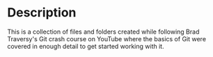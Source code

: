 # Description
This is a collection of files and folders created while following Brad Traversy's Git crash course on YouTube where the basics of Git were covered in enough detail to get started working with it.
